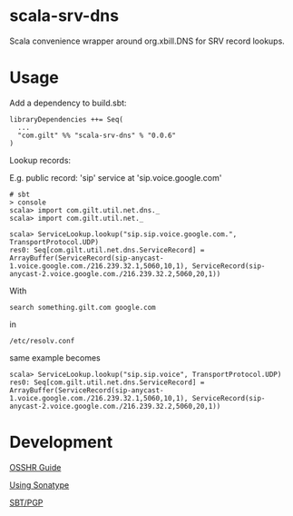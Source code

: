 scala-srv-dns
=============

Scala convenience wrapper around org.xbill.DNS for SRV record lookups.

Usage
=============

Add a dependency to build.sbt:

    libraryDependencies ++= Seq(
      ...
      "com.gilt" %% "scala-srv-dns" % "0.0.6"
    )


Lookup records:

E.g. public record: 'sip' service at 'sip.voice.google.com'

    # sbt
    > console
    scala> import com.gilt.util.net.dns._
    scala> import com.gilt.util.net._

    scala> ServiceLookup.lookup("sip.sip.voice.google.com.", TransportProtocol.UDP)
    res0: Seq[com.gilt.util.net.dns.ServiceRecord] = ArrayBuffer(ServiceRecord(sip-anycast-1.voice.google.com./216.239.32.1,5060,10,1), ServiceRecord(sip-anycast-2.voice.google.com./216.239.32.2,5060,20,1))

With

    search something.gilt.com google.com

in

    /etc/resolv.conf

same example becomes

    scala> ServiceLookup.lookup("sip.sip.voice", TransportProtocol.UDP)
    res0: Seq[com.gilt.util.net.dns.ServiceRecord] = ArrayBuffer(ServiceRecord(sip-anycast-1.voice.google.com./216.239.32.1,5060,10,1), ServiceRecord(sip-anycast-2.voice.google.com./216.239.32.2,5060,20,1))


Development
=============
[OSSHR Guide](http://central.sonatype.org/pages/ossrh-guide.html)

[Using Sonatype](http://www.scala-sbt.org/release/docs/Community/Using-Sonatype.html)

[SBT/PGP](http://www.scala-sbt.org/sbt-pgp/usage.html)

